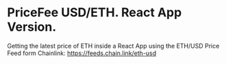 # PriceFee USD/ETH. React App Version.
Getting the latest price of ETH inside a React App using the ETH/USD Price Feed form Chainlink: https://feeds.chain.link/eth-usd
